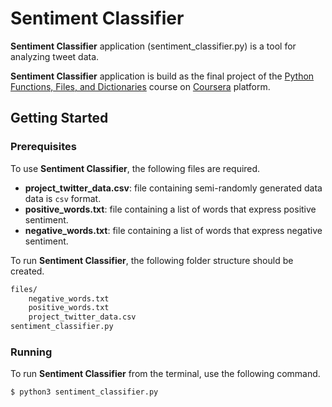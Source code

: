 # Sentiment Classifier

**Sentiment Classifier** application (sentiment_classifier.py) is a tool for analyzing tweet data. 

**Sentiment Classifier** application is build as the final project of the [Python Functions, Files, and Dictionaries](https://www.coursera.org/learn/python-functions-files-dictionaries/home/welcome) course on [Coursera](https://www.coursera.org/) platform.

## Getting Started
### Prerequisites
To use **Sentiment Classifier**, the following files are required.
* **project_twitter_data.csv**: file containing semi-randomly generated data data is ```csv``` format.
* **positive_words.txt**: file containing a list of words that express positive sentiment.
* **negative_words.txt**: file containing a list of words that express negative sentiment.

To run **Sentiment Classifier**, the following folder structure should be created.
```sh
files/
    negative_words.txt
    positive_words.txt
    project_twitter_data.csv
sentiment_classifier.py
```
### Running
To run **Sentiment Classifier** from the terminal, use the following command.
```sh
$ python3 sentiment_classifier.py
```
